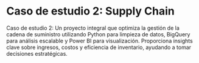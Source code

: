 # Caso de estudio 2: Supply Chain

Caso de estudio 2: Un proyecto integral que optimiza la gestión de la cadena de suministro utilizando Python para limpieza de datos, BigQuery para análisis escalable y Power BI para visualización. Proporciona insights clave sobre ingresos, costos y eficiencia de inventario, ayudando a tomar decisiones estratégicas.
